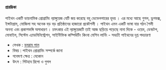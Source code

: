 ﻿


#### প্রারম্ভিকা

পাইথন একটি ডায়নামিক প্রোগ্রামিং ল্যাঙ্গুয়েজ যেটি জয় করেছে বহু ডেভেলপারের হৃদয় । এর মধ্যে আছে গুগল, ড্রপবক্স, ইন্সটাগ্রাম, মোজিলা সহ অনেক বড় বড়  প্রতিষ্ঠানের হাজারো প্রকৌশলী । পাইথন এমন একটি ভাষা যার গঠন শৈলী অনন্য এবং প্রকাশভঙ্গি অসাধারণ । চমৎকার এই ল্যাঙ্গুয়েজটি তাই আজ ছড়িয়ে পড়েছে নানা দিকে - ওয়েব, ডেস্কটপ, মোবাইল, সিস্টেম এ্যাডমিনিস্ট্রেশন, সাইন্টিফিক কম্পিউটিং কিংবা মেশিন লার্নিং - সবর্ত্রই পাইথনের দৃপ্ত পদচারণা 

- লেখক : [বলরাম পাল](https://github.com/bolaram)
- বিষয় : পাইথন প্রোগ্রামিং সম্পর্কে জানা 
- গবেষণা ক্ষেত্র : যেকোন 
- উৎস : গিটহাব রিপো ও গুগল 